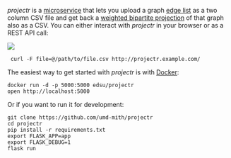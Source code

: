 *projectr* is a [microservice] that lets you upload a graph [edge list] as a two
column CSV file and get back a [weighted bipartite projection] of that graph
also as a CSV. You can either interact with *projectr* in your browser or as a
REST API call:

<img src="https://c1.staticflickr.com/3/2930/34063566851_8ae7b9240e_b.jpg">

     curl -F file=@/path/to/file.csv http://projectr.example.com/ 

The easiest way to get started with *projectr* is with [Docker]:

    docker run -d -p 5000:5000 edsu/projectr
    open http://localhost:5000

Or if you want to run it for development:

    git clone https://github.com/umd-mith/projectr
    cd projectr
    pip install -r requirements.txt
    export FLASK_APP=app
    export FLASK_DEBUG=1
    flask run

[microservice]: https://www.martinfowler.com/articles/microservices.html
[Docker]: https://docs.docker.com/engine/installation/
[edge list]: https://en.wikipedia.org/wiki/Adjacency_list
[weighted bipartite projection]: https://en.wikipedia.org/wiki/Bipartite_network_projection
